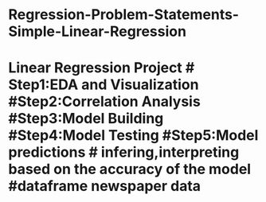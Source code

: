 # Regression-Problem-Statements-Simple-Linear-Regression
# Linear Regression Project # Step1:EDA and Visualization #Step2:Correlation Analysis #Step3:Model Building #Step4:Model Testing #Step5:Model predictions # infering,interpreting based on the accuracy of the model #dataframe newspaper data 
